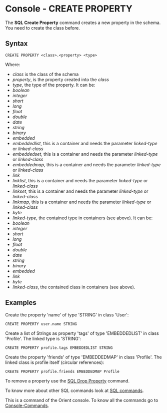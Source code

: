 # Console - CREATE PROPERTY

The **SQL Create Property** command creates a new property in the schema. You need to create the class before.

## Syntax

```
CREATE PROPERTY <class>.<property> <type>
```

Where:
- *class* is the class of the schema
- *property*, is the property created into the *class*
- *type*, the type of the property. It can be:
 - *boolean*
 - *integer*
 - *short*
 - *long*
 - *float*
 - *double*
 - *date*
 - *string*
 - *binary*
 - *embedded*
 - *embeddedlist*, this is a container and needs the parameter *linked-type* or *linked-class*
 - *embeddedset*, this is a container and needs the parameter *linked-type* or *linked-class*
 - *embeddedmap*, this is a container and needs the parameter *linked-type* or *linked-class*
 - *link*
 - *linklist*, this is a container and needs the parameter *linked-type* or *linked-class*
 - *linkset*, this is a container and needs the parameter *linked-type* or *linked-class*
 - *linkmap*, this is a container and needs the parameter *linked-type* or *linked-class*
 - *byte*
- *linked-type*, the contained type in containers (see above). It can be:
 - *boolean*
 - *integer*
 - *short*
 - *long*
 - *float*
 - *double*
 - *date*
 - *string*
 - *binary*
 - *embedded*
 - *link*
 - *byte*
- *linked-class*, the contained class in containers (see above).

## Examples

Create the property 'name' of type 'STRING' in class 'User':

```
CREATE PROPERTY user.name STRING
```

Create a list of Strings as property 'tags' of type 'EMBEDDEDLIST' in class 'Profile'. The linked type is 'STRING':

```
CREATE PROPERTY profile.tags EMBEDDEDLIST STRING
```

Create the property 'friends' of type 'EMBEDDEDMAP' in class 'Profile'. The linked class is profile itself (circular references):

```
CREATE PROPERTY profile.friends EMBEDDEDMAP Profile
```

To remove a property use the [SQL Drop Property](SQL-Drop-Property.md) command.

To know more about other SQL commands look at [SQL commands](Commands.md).

This is a command of the Orient console. To know all the commands go to [Console-Commands](Console-Commands.md).

